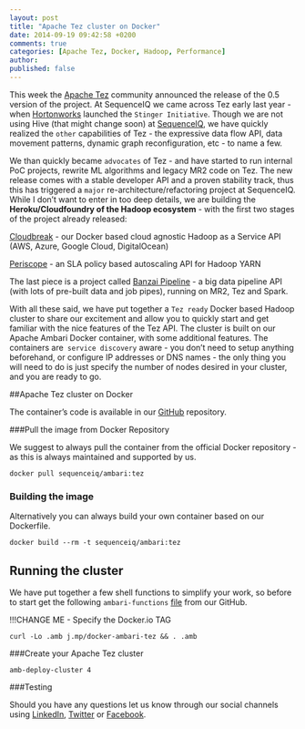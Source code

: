 ```yaml
---
layout: post
title: "Apache Tez cluster on Docker"
date: 2014-09-19 09:42:58 +0200
comments: true
categories: [Apache Tez, Docker, Hadoop, Performance]
author: 
published: false
---
```


This week the [Apache Tez](http://tez.apache.org/) community announced the release of the 0.5 version of the project. At SequenceIQ we came across Tez early last year - when [Hortonworks](http://hortonworks.com/) launched the `Stinger Initiative`. Though we are not using Hive (that might change soon) at [SequenceIQ](http://sequenceiq.com/), we have quickly realized the `other` capabilities of Tez - the expressive data flow API, data movement patterns, dynamic graph reconfiguration, etc - to name a few. 

We than quickly became `advocates` of Tez - and have started to run internal PoC projects, rewrite ML algorithms and legacy MR2 code on Tez. The new release comes with a stable developer API and a proven stability track, thus this has triggered a `major` re-architecture/refactoring project at SequenceIQ. While I don’t want to enter in too deep details, we are building the **Heroku/Cloudfoundry of the Hadoop ecosystem** - with the first two stages of the project already released: 

[Cloudbreak](http://blog.sequenceiq.com/blog/2014/07/18/announcing-cloudbreak/) - our Docker based cloud agnostic Hadoop as a Service API (AWS, Azure, Google Cloud, DigitalOcean)
	
[Periscope](http://blog.sequenceiq.com/blog/2014/08/27/announcing-periscope/) - an SLA policy based autoscaling API for Hadoop YARN


The last piece is a project called [Banzai Pipeline](http://docs.banzai.apiary.io/) - a big data pipeline API (with lots of pre-built data and job pipes), running on MR2, Tez and Spark. 

With all these said, we have put together a `Tez ready` Docker based Hadoop cluster to share our excitement and allow you to quickly start and get familiar with the nice features of the Tez API. The cluster is built on our Apache Ambari Docker container, with some additional features. The containers are` service discovery` aware - you don’t need to setup anything beforehand, or configure IP addresses or DNS names - the only thing you will need to do is just specify the number of nodes desired in your cluster, and you are ready to go.

##Apache Tez cluster on Docker

The container’s code is available in our [GitHub]() repository.

###Pull the image from Docker Repository

We suggest to always pull the container from the official Docker repository - as this is always maintained and supported by us. 

```
docker pull sequenceiq/ambari:tez
```

<!-- more -->

### Building the image

Alternatively you can always build your own container based on our Dockerfile.

```
docker build --rm -t sequenceiq/ambari:tez
```

## Running the cluster
We have put together a few shell functions to simplify your work, so before to start get the following `ambari-functions` [file](https://github.com/sequenceiq/docker-ambari/blob/1.7.0-ea/ambari-functions) from our GitHub.

!!!CHANGE ME - Specify the Docker.io TAG

```
curl -Lo .amb j.mp/docker-ambari-tez && . .amb
```

###Create your Apache Tez cluster

```
amb-deploy-cluster 4
```

###Testing


Should you have any questions let us know through our social channels using [LinkedIn](https://www.linkedin.com/company/sequenceiq/), [Twitter](https://twitter.com/sequenceiq) or [Facebook](https://www.facebook.com/sequenceiq).

